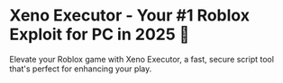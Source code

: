 # Xeno Executor - Your #1 Roblox Exploit for PC in 2025 🚀
Elevate your Roblox game with Xeno Executor, a fast, secure script tool that's perfect for enhancing your play.
